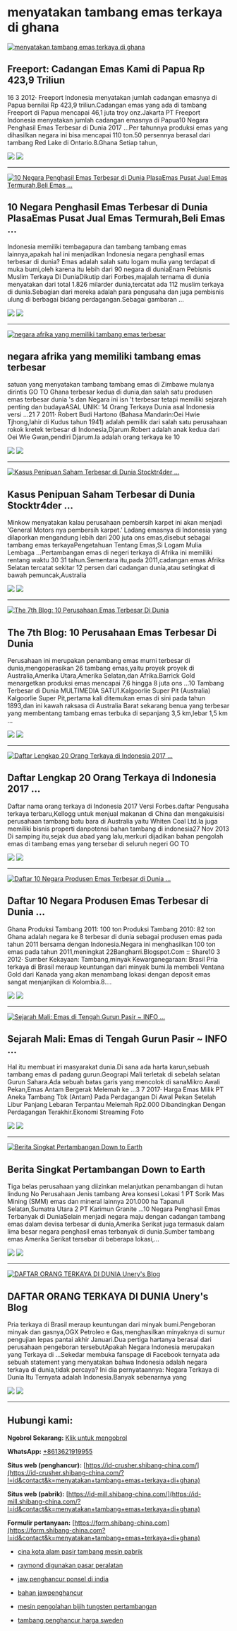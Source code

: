 # menyatakan tambang emas terkaya di ghana

<a href="https://swt.shibang-china.com/?l=id&img&k=menyatakan+tambang+emas+terkaya+di+ghana" target="_blank">![menyatakan tambang emas terkaya di ghana](http://static.shibang-china.com/all-800x300/1299.jpg)</a>

## Freeport: Cadangan Emas Kami di Papua Rp 423,9 Triliun
16 3 2012· Freeport Indonesia menyatakan jumlah cadangan emasnya di Papua bernilai Rp 423,9 triliun.Cadangan emas yang ada di tambang Freeport di Papua mencapai 46,1 juta troy onz.Jakarta PT Freeport Indonesia menyatakan jumlah cadangan emasnya di Papua10 Negara Penghasil Emas Terbesar di Dunia 2017 …Per tahunnya produksi emas yang dihasilkan negara ini bisa mencapai 110 ton.50 persennya berasal dari tambang Red Lake di Ontario.8.Ghana Setiap tahun,


<a href="https://whatsapp.shibangsoft.com/WhatsApp.php" target="_blank" title="WhatsApp">![](http://static.shibang-china.com/icon/whatsapp.png)</a> <a href="https://swt.shibang-china.com/?l=id&icon&k=menyatakan+tambang+emas+terkaya+di+ghana" target="_blank">![](http://static.shibang-china.com/icon/chat-id.png)</a>

---

<a href="https://swt.shibang-china.com/?l=id&img&k=menyatakan+tambang+emas+terkaya+di+ghana" target="_blank">![10 Negara Penghasil Emas Terbesar di Dunia PlasaEmas Pusat Jual Emas Termurah,Beli Emas …](http://static.shibang-china.com/all-800x300/85.jpg)</a>

## 10 Negara Penghasil Emas Terbesar di Dunia PlasaEmas Pusat Jual Emas Termurah,Beli Emas …
Indonesia memiliki tembagapura dan tambang tambang emas lainnya,apakah hal ini menjadikan Indonesia negara penghasil emas terbesar di dunia? Emas adalah salah satu logam mulia yang terdapat di muka bumi,oleh karena itu lebih dari 90 negara di duniaEnam Pebisnis Muslim Terkaya Di DuniaDikutip dari Forbes,majalah ternama di dunia menyatakan dari total 1.826 milarder dunia,tercatat ada 112 muslim terkaya di dunia.Sebagian dari mereka adalah para pengusaha dan juga pembisnis ulung di berbagai bidang perdagangan.Sebagai gambaran …


<a href="https://whatsapp.shibangsoft.com/WhatsApp.php" target="_blank" title="WhatsApp">![](http://static.shibang-china.com/icon/whatsapp.png)</a> <a href="https://swt.shibang-china.com/?l=id&icon&k=menyatakan+tambang+emas+terkaya+di+ghana" target="_blank">![](http://static.shibang-china.com/icon/chat-id.png)</a>

---

<a href="https://swt.shibang-china.com/?l=id&img&k=menyatakan+tambang+emas+terkaya+di+ghana" target="_blank">![negara afrika yang memiliki tambang emas terbesar](http://static.shibang-china.com/all-800x300/95.jpg)</a>

## negara afrika yang memiliki tambang emas terbesar
satuan yang menyatakan tambang tambang emas di Zimbawe mulanya dirintis GO TO Ghana terbesar kedua di dunia,dan salah satu produsen emas terbesar dunia 's dan Negara ini isn 't terbesar tetapi memiliki sejarah penting dan budayaASAL UNIK: 14 Orang Terkaya Dunia asal Indonesia versi …21 7 2011· Robert Budi Hartono (Bahasa Mandarin:Oei Hwie Tjhong,lahir di Kudus tahun 1941) adalah pemilik dari salah satu perusahaan rokok kretek terbesar di Indonesia,Djarum.Robert adalah anak kedua dari Oei Wie Gwan,pendiri Djarum.Ia adalah orang terkaya ke 10


<a href="https://whatsapp.shibangsoft.com/WhatsApp.php" target="_blank" title="WhatsApp">![](http://static.shibang-china.com/icon/whatsapp.png)</a> <a href="https://swt.shibang-china.com/?l=id&icon&k=menyatakan+tambang+emas+terkaya+di+ghana" target="_blank">![](http://static.shibang-china.com/icon/chat-id.png)</a>

---

<a href="https://swt.shibang-china.com/?l=id&img&k=menyatakan+tambang+emas+terkaya+di+ghana" target="_blank">![Kasus Penipuan Saham Terbesar di Dunia Stocktr4der …](http://static.shibang-china.com/all-800x300/299.jpg)</a>

## Kasus Penipuan Saham Terbesar di Dunia Stocktr4der …
Minkow menyatakan kalau perusahaan pembersih karpet ini akan menjadi ‘General Motors nya pembersih karpet.’ Ladang emasnya di Indonesia yang dilaporkan mengandung lebih dari 200 juta ons emas,disebut sebagai tambang emas terkayaPengetahuan Tentang Emas,Si Logam Mulia Lembaga …Pertambangan emas di negeri terkaya di Afrika ini memiliki rentang waktu 30 31 tahun.Sementara itu,pada 2011,cadangan emas Afrika Selatan tercatat sekitar 12 persen dari cadangan dunia,atau setingkat di bawah pemuncak,Australia


<a href="https://whatsapp.shibangsoft.com/WhatsApp.php" target="_blank" title="WhatsApp">![](http://static.shibang-china.com/icon/whatsapp.png)</a> <a href="https://swt.shibang-china.com/?l=id&icon&k=menyatakan+tambang+emas+terkaya+di+ghana" target="_blank">![](http://static.shibang-china.com/icon/chat-id.png)</a>

---

<a href="https://swt.shibang-china.com/?l=id&img&k=menyatakan+tambang+emas+terkaya+di+ghana" target="_blank">![The 7th Blog: 10 Perusahaan Emas Terbesar Di Dunia](http://static.shibang-china.com/all-800x300/29.jpg)</a>

## The 7th Blog: 10 Perusahaan Emas Terbesar Di Dunia
Perusahaan ini merupakan penambang emas murni terbesar di dunia,mengoperasikan 26 tambang emas,yaitu proyek proyek di Australia,Amerika Utara,Amerika Selatan,dan Afrika.Barrick Gold menargetkan produksi emas mencapai 7,6 hingga 8 juta ons …10 Tambang Terbesar di Dunia MULTIMEDIA SATU1.Kalgoorlie Super Pit (Australia) Kalgoorlie Super Pit,pertama kali ditemukan emas di sini pada tahun 1893,dan ini kawah raksasa di Australia Barat sekarang benua yang terbesar yang membentang tambang emas terbuka di sepanjang 3,5 km,lebar 1,5 km …


<a href="https://whatsapp.shibangsoft.com/WhatsApp.php" target="_blank" title="WhatsApp">![](http://static.shibang-china.com/icon/whatsapp.png)</a> <a href="https://swt.shibang-china.com/?l=id&icon&k=menyatakan+tambang+emas+terkaya+di+ghana" target="_blank">![](http://static.shibang-china.com/icon/chat-id.png)</a>

---

<a href="https://swt.shibang-china.com/?l=id&img&k=menyatakan+tambang+emas+terkaya+di+ghana" target="_blank">![Daftar Lengkap 20 Orang Terkaya di Indonesia 2017 …](http://static.shibang-china.com/all-800x300/1180.jpg)</a>

## Daftar Lengkap 20 Orang Terkaya di Indonesia 2017 …
Daftar nama orang terkaya di Indonesia 2017 Versi Forbes.daftar Pengusaha terkaya terbaru,Kellogg untuk menjual makanan di China dan mengakuisisi perusahaan tambang batu bara di Australia yaitu Whiten Coal Ltd.Ia juga memiliki bisnis properti danpotensi bahan tambang di indonesia27 Nov 2013 Di samping itu,sejak dua abad yang lalu,merkuri dijadikan bahan pengolah emas di tambang emas yang tersebar di seluruh negeri GO TO


<a href="https://whatsapp.shibangsoft.com/WhatsApp.php" target="_blank" title="WhatsApp">![](http://static.shibang-china.com/icon/whatsapp.png)</a> <a href="https://swt.shibang-china.com/?l=id&icon&k=menyatakan+tambang+emas+terkaya+di+ghana" target="_blank">![](http://static.shibang-china.com/icon/chat-id.png)</a>

---

<a href="https://swt.shibang-china.com/?l=id&img&k=menyatakan+tambang+emas+terkaya+di+ghana" target="_blank">![Daftar 10 Negara Produsen Emas Terbesar di Dunia …](http://static.shibang-china.com/all-800x300/67.jpg)</a>

## Daftar 10 Negara Produsen Emas Terbesar di Dunia …
Ghana Produksi Tambang 2011: 100 ton Produksi Tambang 2010: 82 ton Ghana adalah negara ke 8 terbesar di dunia sebagai produsen emas pada tahun 2011 bersama dengan Indonesia.Negara ini menghasilkan 100 ton emas pada tahun 2011,meningkat 22Bangharri.Blogspot.Com :: Share10 3 2012· Sumber Kekayaan: Tambang,minyak Kewarganegaraan: Brasil Pria terkaya di Brasil meraup keuntungan dari minyak bumi.Ia membeli Ventana Gold dari Kanada yang akan menambang lokasi dengan deposit emas sangat menjanjikan di Kolombia.8.…


<a href="https://whatsapp.shibangsoft.com/WhatsApp.php" target="_blank" title="WhatsApp">![](http://static.shibang-china.com/icon/whatsapp.png)</a> <a href="https://swt.shibang-china.com/?l=id&icon&k=menyatakan+tambang+emas+terkaya+di+ghana" target="_blank">![](http://static.shibang-china.com/icon/chat-id.png)</a>

---

<a href="https://swt.shibang-china.com/?l=id&img&k=menyatakan+tambang+emas+terkaya+di+ghana" target="_blank">![Sejarah Mali: Emas di Tengah Gurun Pasir ~ INFO …](http://static.shibang-china.com/all-800x300/226.jpg)</a>

## Sejarah Mali: Emas di Tengah Gurun Pasir ~ INFO …
Hal itu membuat iri masyarakat dunia.Di sana ada harta karun,sebuah tambang emas di padang gurun.Geograpi Mali terletak di sebelah selatan Gurun Sahara.Ada sebuah batas garis yang mencolok di sanaMikro Awali Pekan,Emas Antam Bergerak Melemah ke …3 7 2017· Harga Emas Milik PT Aneka Tambang Tbk (Antam) Pada Perdagangan Di Awal Pekan Setelah Libur Panjang Lebaran Terpantau Melemah Rp2.000 Dibandingkan Dengan Perdagangan Terakhir.Ekonomi Streaming Foto


<a href="https://whatsapp.shibangsoft.com/WhatsApp.php" target="_blank" title="WhatsApp">![](http://static.shibang-china.com/icon/whatsapp.png)</a> <a href="https://swt.shibang-china.com/?l=id&icon&k=menyatakan+tambang+emas+terkaya+di+ghana" target="_blank">![](http://static.shibang-china.com/icon/chat-id.png)</a>

---

<a href="https://swt.shibang-china.com/?l=id&img&k=menyatakan+tambang+emas+terkaya+di+ghana" target="_blank">![Berita Singkat Pertambangan Down to Earth](http://static.shibang-china.com/all-800x300/494.jpg)</a>

## Berita Singkat Pertambangan Down to Earth
Tiga belas perusahaan yang diizinkan melanjutkan penambangan di hutan lindung No Perusahaan Jenis tambang Area konsesi Lokasi 1 PT Sorik Mas Mining (SMM) emas dan mineral lainnya 201.000 ha Tapanuli Selatan,Sumatra Utara 2 PT Karimun Granite …10 Negara Penghasil Emas Terbanyak di DuniaSelain menjadi negara maju dengan cadangan tambang emas dalam devisa terbesar di dunia,Amerika Serikat juga termasuk dalam lima besar negara penghasil emas terbanyak di dunia.Sumber tambang emas Amerika Serikat tersebar di beberapa lokasi,…


<a href="https://whatsapp.shibangsoft.com/WhatsApp.php" target="_blank" title="WhatsApp">![](http://static.shibang-china.com/icon/whatsapp.png)</a> <a href="https://swt.shibang-china.com/?l=id&icon&k=menyatakan+tambang+emas+terkaya+di+ghana" target="_blank">![](http://static.shibang-china.com/icon/chat-id.png)</a>

---

<a href="https://swt.shibang-china.com/?l=id&img&k=menyatakan+tambang+emas+terkaya+di+ghana" target="_blank">![DAFTAR ORANG TERKAYA DI DUNIA Unery's Blog](http://static.shibang-china.com/all-800x300/944.jpg)</a>

## DAFTAR ORANG TERKAYA DI DUNIA Unery's Blog
Pria terkaya di Brasil meraup keuntungan dari minyak bumi.Pengeboran minyak dan gasnya,OGX Petroleo e Gas,menghasilkan minyaknya di sumur pengujian lepas pantai akhir Januari.Dua pertiga hartanya berasal dari perusahaan pengeboran tersebutApakah Negara Indonesia merupakan yang Terkaya di …Sekedar membuka fanspage di Facebook ternyata ada sebuah statement yang menyatakan bahwa Indonesia adalah negara terkaya di dunia,tidak percaya? Ini dia pernyataannya: Negara Terkaya di Dunia Itu Ternyata adalah Indonesia.Banyak sebenarnya yang


<a href="https://whatsapp.shibangsoft.com/WhatsApp.php" target="_blank" title="WhatsApp">![](http://static.shibang-china.com/icon/whatsapp.png)</a> <a href="https://swt.shibang-china.com/?l=id&icon&k=menyatakan+tambang+emas+terkaya+di+ghana" target="_blank">![](http://static.shibang-china.com/icon/chat-id.png)</a>

---
## Hubungi kami:

**Ngobrol Sekarang:** [Klik untuk mengobrol](https://swt.shibang-china.com?l=id&contact&k=menyatakan+tambang+emas+terkaya+di+ghana)

**WhatsApp:**  [+8613621919955](https://whatsapp.shibangsoft.com/WhatsApp.php)

**Situs web (penghancur):** [https://id-crusher.shibang-china.com/](https://id-crusher.shibang-china.com/?l=id&contact&k=menyatakan+tambang+emas+terkaya+di+ghana)

**Situs web (pabrik):** [https://id-mill.shibang-china.com/](https://id-mill.shibang-china.com/?l=id&contact&k=menyatakan+tambang+emas+terkaya+di+ghana)

**Formulir pertanyaan:** [https://form.shibang-china.com](https://form.shibang-china.com?l=id&contact&k=menyatakan+tambang+emas+terkaya+di+ghana)

* [cina kota alam pasir tambang mesin pabrik](../27/cina%20kota%20alam%20pasir%20tambang%20mesin%20pabrik.md)

* [raymond digunakan pasar peralatan](../23/raymond%20digunakan%20pasar%20peralatan.md)

* [jaw penghancur ponsel di india](../23/jaw%20penghancur%20ponsel%20di%20india.md)

* [bahan jawpenghancur](../22/bahan%20jawpenghancur.md)

* [mesin pengolahan bijih tungsten pertambangan](../19/mesin%20pengolahan%20bijih%20tungsten%20pertambangan.md)

* [tambang penghancur harga sweden](../28/tambang%20penghancur%20harga%20sweden.md)
